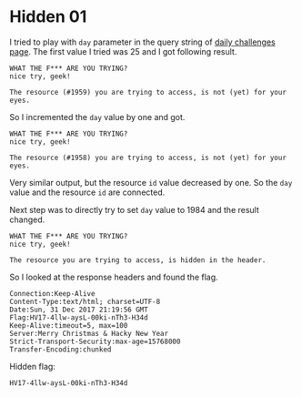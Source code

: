 # Hidden 01

I tried to play with `day` parameter in the query string of [daily challenges page](https://hackvent.hacking-lab.com/challenge.php?day=1). The first value I tried was 25 and I got following result.

```
WHAT THE F*** ARE YOU TRYING?
nice try, geek!

The resource (#1959) you are trying to access, is not (yet) for your eyes.
```

So I incremented the `day` value by one and got.

```
WHAT THE F*** ARE YOU TRYING?
nice try, geek!

The resource (#1958) you are trying to access, is not (yet) for your eyes.
```

Very similar output, but the resource `id` value decreased by one. So the `day` value and the resource `id` are connected.

Next step was to directly try to set `day` value to 1984 and the result changed.

```
WHAT THE F*** ARE YOU TRYING?
nice try, geek!

The resource you are trying to access, is hidden in the header.
```

So I looked at the response headers and found the flag.

```http
Connection:Keep-Alive
Content-Type:text/html; charset=UTF-8
Date:Sun, 31 Dec 2017 21:19:56 GMT
Flag:HV17-4llw-aysL-00ki-nTh3-H34d
Keep-Alive:timeout=5, max=100
Server:Merry Christmas & Hacky New Year
Strict-Transport-Security:max-age=15768000
Transfer-Encoding:chunked
```

Hidden flag:

```
HV17-4llw-aysL-00ki-nTh3-H34d
```